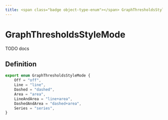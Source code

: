 ```yaml
---
title: <span class="badge object-type-enum"></span> GraphThresholdsStyleMode
---
```

# <span class="badge object-type-enum"></span> GraphThresholdsStyleMode

TODO docs

## Definition

```typescript
export enum GraphThresholdsStyleMode {
	Off = "off",
	Line = "line",
	Dashed = "dashed",
	Area = "area",
	LineAndArea = "line+area",
	DashedAndArea = "dashed+area",
	Series = "series",
}

```
